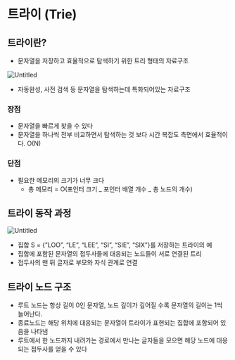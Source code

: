 # 트라이 (Trie)

## 트라이란?

- 문자열을 저장하고 효율적으로 탐색하기 위한 트리 형태의 자료구조

![Untitled](https://s3.us-west-2.amazonaws.com/secure.notion-static.com/28735a60-5006-40da-a003-0577c1cc56b2/Untitled.png?X-Amz-Algorithm=AWS4-HMAC-SHA256&X-Amz-Content-Sha256=UNSIGNED-PAYLOAD&X-Amz-Credential=AKIAT73L2G45EIPT3X45%2F20220823%2Fus-west-2%2Fs3%2Faws4_request&X-Amz-Date=20220823T104639Z&X-Amz-Expires=86400&X-Amz-Signature=417a8bc5a3dc18f0c2263a9c1e5b46e76a851e6640d8eeb3bd85fc3de9d20121&X-Amz-SignedHeaders=host&response-content-disposition=filename%20%3D%22Untitled.png%22&x-id=GetObject)

- 자동완성, 사전 검색 등 문자열을 탐색하는데 특화되어있는 자료구조

### 장점

- 문자열을 빠르게 찾을 수 있다
- 문자열을 하나씩 전부 비교하면서 탐색하는 것 보다 시간 복잡도 측면에서 효율적이다. O(N)

### 단점

- 필요한 메모리의 크기가 너무 크다
  - 총 메모리 = O(포인터 크기 _ 포인터 배열 개수 _ 총 노드의 개수)

## 트라이 동작 과정

![Untitled](https://s3.us-west-2.amazonaws.com/secure.notion-static.com/ea6b5123-c761-4489-b621-55efccba58db/Untitled.png?X-Amz-Algorithm=AWS4-HMAC-SHA256&X-Amz-Content-Sha256=UNSIGNED-PAYLOAD&X-Amz-Credential=AKIAT73L2G45EIPT3X45%2F20220823%2Fus-west-2%2Fs3%2Faws4_request&X-Amz-Date=20220823T104634Z&X-Amz-Expires=86400&X-Amz-Signature=fd43e72888d8898a89f0f39938cdbdf72e785ebc13e90fca025e7b52b0ceedfc&X-Amz-SignedHeaders=host&response-content-disposition=filename%20%3D%22Untitled.png%22&x-id=GetObject)

- 집합 S = {”LOO”, “LE”, “LEE”, “SI”, “SIE”, “SIX”}를 저장하는 트라이의 예
- 집합에 포함된 문자열의 접두사들에 대응되는 노드들이 서로 연결된 트리
- 접두사의 맨 뒤 글자로 부모와 자식 관계로 연결

## 트라이 노드 구조

- 루트 노드는 항상 길이 0인 문자열, 노드 깊이가 깊어질 수록 문자열의 길이는 1씩 늘어난다.
- 종료노드는 해당 위치에 대응되는 문자열이 트라이가 표현되는 집합에 포함되어 있음을 나타냄
- 루트에서 한 노드까지 내려가는 경로에서 만나는 글자들을 모으면 해당 노드에 대응되는 접두사를 얻을 수 있다
